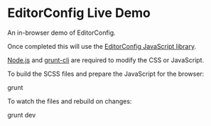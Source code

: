 EditorConfig Live Demo
======================

An in-browser demo of EditorConfig.

Once completed this will use the [EditorConfig JavaScript library][js].

[Node.js][] and [grunt-cli][] are required to modify the CSS or JavaScript.

To build the SCSS files and prepare the JavaScript for the browser:

  grunt

To watch the files and rebuild on changes:

  grunt dev

[js]: https://github.com/editorconfig/editorconfig-core-js
[node.js]: http://nodejs.org/
[grunt-cli]: http://gruntjs.com/getting-started#installing-the-cli
